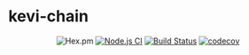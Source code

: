 # kevi-chain

<div align="center">
  
  ![Hex.pm](https://img.shields.io/hexpm/l/plug)
  [![Node.js CI](https://github.com/aycandv/kevi/actions/workflows/node.js.yml/badge.svg)](https://github.com/aycandv/kevi/actions/workflows/node.js.yml)
  [![Build Status](https://travis-ci.com/aycandv/kevi.svg?token=4eyxs11ZVL89CfyqzPhn&branch=master)](https://travis-ci.com/aycandv/kevi)
  [![codecov](https://codecov.io/gh/aycandv/kevi/branch/master/graph/badge.svg?token=L1II3PEXL5)](https://codecov.io/gh/aycandv/kevi)
  
</div>
